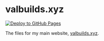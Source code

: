 # valbuilds.xyz

[![Deploy to GitHub Pages](https://github.com/valbuildr/valbuildsxyz/actions/workflows/deploy.yml/badge.svg)](https://github.com/valbuildr/valbuildsxyz/actions/workflows/deploy.yml)

The files for my main website, [valbuilds.xyz](https://valbuilds.xyz).
